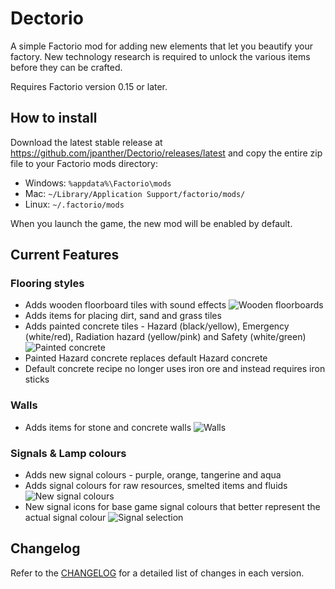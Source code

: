 # Dectorio

A simple Factorio mod for adding new elements that let you beautify your factory. New technology research is required to unlock the various items before they can be crafted.

Requires Factorio version 0.15 or later.

## How to install

Download the latest stable release at <https://github.com/jpanther/Dectorio/releases/latest> and copy the entire zip file to your Factorio mods directory:

* Windows: `%appdata%\Factorio\mods`
* Mac: `~/Library/Application Support/factorio/mods/`
* Linux: `~/.factorio/mods`

When you launch the game, the new mod will be enabled by default.

## Current Features

### Flooring styles

* Adds wooden floorboard tiles with sound effects
  ![Wooden floorboards](https://cl.ly/1C3v32423043/woodenfloorboards.png)
* Adds items for placing dirt, sand and grass tiles
* Adds painted concrete tiles - Hazard (black/yellow), Emergency (white/red), Radiation hazard (yellow/pink) and Safety (white/green)
  ![Painted concrete](https://cl.ly/322O0k052k1M/paintedconcrete.png)
* Painted Hazard concrete replaces default Hazard concrete
* Default concrete recipe no longer uses iron ore and instead requires iron sticks

### Walls

* Adds items for stone and concrete walls
  ![Walls](https://cl.ly/082i1q1v2C19/walls.png)

### Signals & Lamp colours

* Adds new signal colours - purple, orange, tangerine and aqua
* Adds signal colours for raw resources, smelted items and fluids
  ![New signal colours](https://cl.ly/3d322G2b2D3V/signalcolours.png)
* New signal icons for base game signal colours that better represent the actual signal colour
  ![Signal selection](https://cl.ly/0l3J0y1M3C21/signalselection.png)

## Changelog

Refer to the [CHANGELOG](CHANGELOG.md) for a detailed list of changes in each version.
